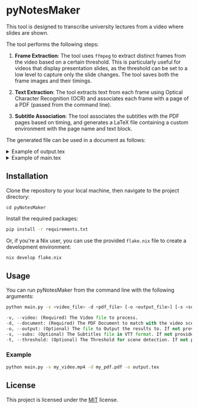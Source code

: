 # pyNotesMaker

This tool is designed to transcribe university lectures from a video where slides are shown.

The tool performs the following steps:

1. **Frame Extraction**: The tool uses `ffmpeg` to extract distinct frames from the video based on a certain threshold. This is particularly useful for videos that display presentation slides, as the threshold can be set to a low level to capture only the slide changes. The tool saves both the frame images and their timings.

2. **Text Extraction**: The tool extracts text from each frame using Optical Character Recognition (OCR) and associates each frame with a page of a PDF (passed from the command line).

3. **Subtitle Association**: The tool associates the subtitles with the PDF pages based on timing, and generates a LaTeX file containing a custom environment with the page name and text block.

The generated file can be used in a document as follows:

<details>
  <summary>Example of output.tex</summary>
  
```latex
\begin{slide}{1}
	Lorem ipsum dolor sit amet, consectetur adipiscing elit. Vivamus lacinia odio vitae vestibulum vestibulum. Cras venenatis euismod malesuada. Nullam ac erat ante. Quisque ultricies lorem nec ligula sagittis, at ullamcorper velit ultricies. Nam vel urna quis velit ullamcorper varius. Mauris vel augue sed quam dignissim commodo et eget nisl. Suspendisse potenti. Proin sit amet diam eget mi facilisis lacinia. Fusce elementum, nulla ac vulputate sagittis, justo lorem ultricies libero, id malesuada nulla elit in metus. Praesent tincidunt sem vel bibendum venenatis.
\end{slide}

\begin{slide}{2}
	Praesent scelerisque, quam a ullamcorper malesuada, metus nulla commodo nulla, vitae ultrices lacus purus nec erat. Suspendisse potenti. Etiam tristique eros in magna feugiat, non elementum nisl scelerisque. Vivamus in diam volutpat, fringilla metus vel, condimentum turpis. Cras tincidunt purus quis urna bibendum, non condimentum est egestas. Ut non orci libero. Phasellus tempor enim ut risus vehicula, vel dignissim justo scelerisque. Nulla facilisi.
\end{slide}

\begin{slide}{3}
	Curabitur eget justo nisi. Aliquam erat volutpat. Donec suscipit lorem ac quam porttitor, sit amet consectetur libero sodales. Sed tincidunt urna vel nunc facilisis, nec laoreet velit lacinia. Maecenas vehicula magna a efficitur tincidunt. Nullam ac tortor ut dolor auctor feugiat id nec justo. Morbi sodales, odio sed fringilla lacinia, arcu ex dapibus risus, eu dictum lectus quam eu nulla. Suspendisse euismod risus nec risus venenatis, et venenatis arcu blandit. Praesent ultricies lectus id orci tincidunt venenatis.
\end{slide}
```
  
</details>


<details>
  <summary>Example of main.tex</summary>

```latex
\documentclass[8pt]{beamer}
\title{pyNotesMaker}
\author{Your name}
\institute{Your institute}
\date{\today}

% This is the custom environment used by pyNotesMaker
\newenvironment{slide}[1]{%
\begin{frame}[t, plain, noframenumbering]
\centering
\includegraphics[page = #1,width =\textwidth]{\slides}
}{%
\end{frame}
}

\begin{document}

\def\slides{slides/01-Chapter1.pdf}
\include{output}


\end{document}
```

</details>

## Installation

Clone the repository to your local machine, then navigate to the project directory:


```
cd pyNotesMaker
```

Install the required packages:

```bash
pip install -r requirements.txt
```

Or, if you're a Nix user, you can use the provided `flake.nix` file to create a development environment:

```bash
nix develop flake.nix
```

## Usage

You can run pyNotesMaker from the command line with the following arguments:

```bash
python main.py -v <video_file> -d <pdf_file> [-o <output_file>] [-s <subs_file>] [-t <threshold>]
```

```Python
-v, --video: (Required) The Video file to process.
-d, --document: (Required) The PDF Document to match with the video scenes.
-o, --output: (Optional) The file to Output the results to. If not provided, the default will the output.tex in the output/ directory.
-s, --subs: (Optional) The Subtitles file in VTT format. If not provided, subtitles will be generated from the video file.
-t, --threshold: (Optional) The Threshold for scene detection. If not provided, a default value of 0.05 will be used.
```

### Example

```bash
python main.py -v my_video.mp4 -d my_pdf.pdf -o output.tex
```

## License

This project is licensed under the
[MIT](https://choosealicense.com/licenses/mit/) license.
